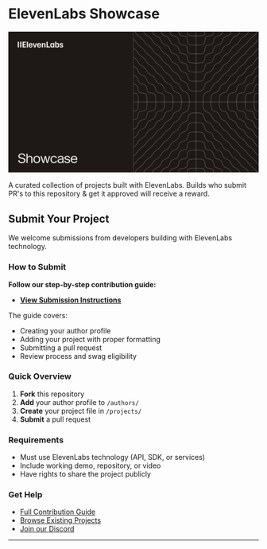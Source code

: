 # ElevenLabs Showcase

![hero](apps/www/public/opengraph-image.png)

A curated collection of projects built with ElevenLabs. Builds who submit PR's to this repository & get it approved will receive a reward.

## Submit Your Project

We welcome submissions from developers building with ElevenLabs technology.

### How to Submit

**Follow our step-by-step contribution guide:**

- **[View Submission Instructions](.github/CONTRIBUTING.md)**

The guide covers:

- Creating your author profile
- Adding your project with proper formatting
- Submitting a pull request
- Review process and swag eligibility

### Quick Overview

1. **Fork** this repository
2. **Add** your author profile to `/authors/`
3. **Create** your project file in `/projects/`
4. **Submit** a pull request

### Requirements

- Must use ElevenLabs technology (API, SDK, or services)
- Include working demo, repository, or video
- Have rights to share the project publicly

### Get Help

- [Full Contribution Guide](.github/CONTRIBUTING.md)
- [Browse Existing Projects](https://showcase.elevenlabs.com/projects)
- [Join our Discord](https://discord.gg/elevenlabs)

---
